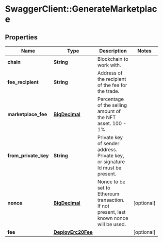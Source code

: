 # SwaggerClient::GenerateMarketplace

## Properties
Name | Type | Description | Notes
------------ | ------------- | ------------- | -------------
**chain** | **String** | Blockchain to work with. | 
**fee_recipient** | **String** | Address of the recipient of the fee for the trade. | 
**marketplace_fee** | [**BigDecimal**](BigDecimal.md) | Percentage of the selling amount of the NFT asset. 100 - 1% | 
**from_private_key** | **String** | Private key of sender address. Private key, or signature Id must be present. | 
**nonce** | [**BigDecimal**](BigDecimal.md) | Nonce to be set to Ethereum transaction. If not present, last known nonce will be used. | [optional] 
**fee** | [**DeployErc20Fee**](DeployErc20Fee.md) |  | [optional] 

